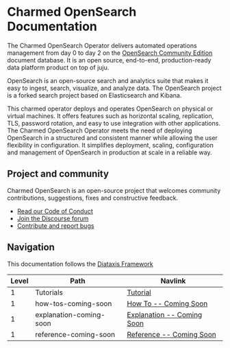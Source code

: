 # Charmed OpenSearch Documentation
The Charmed OpenSearch Operator delivers automated operations management from day 0 to day 2 on the [OpenSearch Community Edition](https://github.com/opensearch-project/OpenSearch/) document database. It is an open source, end-to-end, production-ready data platform product on top of juju.

OpenSearch is an open-source search and analytics suite that makes it easy to ingest, search, visualize, and analyze data. The OpenSearch project is a forked search project based on Elasticsearch and Kibana.

This charmed operator deploys and operates OpenSearch on physical or virtual machines. It offers features such as horizontal scaling, replication, TLS, password rotation, and easy to use integration with other applications. The Charmed OpenSearch Operator meets the need of deploying OpenSearch in a structured and consistent manner while allowing the user flexibility in configuration. It simplifies deployment, scaling, configuration and management of OpenSearch in production at scale in a reliable way.

## Project and community

Charmed OpenSearch is an open-source project that welcomes community contributions, suggestions, fixes and constructive feedback.
- [Read our Code of Conduct](https://ubuntu.com/community/code-of-conduct)
- [Join the Discourse forum](https://discourse.charmhub.io/tag/opensearch)
- [Contribute and report bugs](https://github.com/canonical/opensearch-operator)

## Navigation

This documentation follows the [Diataxis Framework](https://canonical.com/blog/diataxis-a-new-foundation-for-canonical-documentation)

| Level | Path     | Navlink                         |
| ----- | -------- | ------------------------------- |
| 1     | Tutorials | [Tutorial](./tutorials/1-1-overview.md) |
| 1     | how-tos-coming-soon | [How To -- Coming Soon]() |
| 1     | explanation-coming-soon | [Explanation -- Coming Soon]() |
| 1     | reference-coming-soon | [Reference -- Coming Soon]() |

